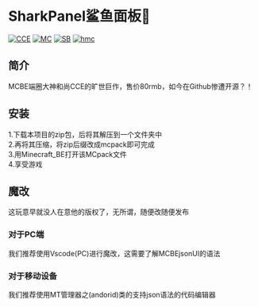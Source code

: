 # SharkPanel鲨鱼面板🦈

[![CCE](https://img.shields.io/badge/CCE-MCBE-brightgreen.svg)]()
[![MC](https://img.shields.io/badge/Minecraft-JsonUI-black.svg)]()
[![SB](https://img.shields.io/badge/和尚没有卷发-哔哩哔哩-pink.svg)]()
[![hmc](https://img.shields.io/badge/原售价-80RMB-yellow.svg)]()

## 简介

MCBE端圈大神和尚CCE的旷世巨作，售价80rmb，如今在Github惨遭开源？！

## 安装

1.下载本项目的zip包，后将其解压到一个文件夹中<br>2.再将其压缩，将zip后缀改成mcpack即可完成<br>3.用Minecraft_BE打开该MCpack文件<br>4.享受游戏

## 魔改

这玩意早就没人在意他的版权了，无所谓，随便改随便发布

### 对于PC端

我们推荐使用Vscode(PC)进行魔改，这需要了解MCBEjsonUI的语法

### 对于移动设备

我们推荐使用MT管理器之(andorid)类的支持json语法的代码编辑器



